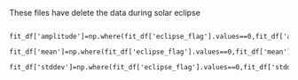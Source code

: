 These files have delete the data during solar eclipse



~~~
    fit_df['amplitude']=np.where(fit_df['eclipse_flag'].values==0,fit_df['amplitude'].values,np.nan)
    fit_df['mean']=np.where(fit_df['eclipse_flag'].values==0,fit_df['mean'].values,np.nan)
    fit_df['stddev']=np.where(fit_df['eclipse_flag'].values==0,fit_df['stddev'].values,np.nan)
~~~

